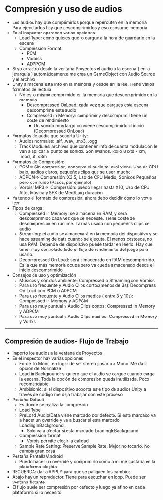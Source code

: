 # Compresión y uso de audios

- Los audios hay que comprimirlos porque repercuten en la memoria. Para ejecutarlos hay que descomprimirlos y eso consume memoria
- En el inspector aparecen varias opciones
    - Load Type: como quieres que lo cargue a la hora de guardarlo en la escena
    - Compression Format:
         - PCM
         - Vorbiss
         - ADPPCM
- Si yo arrastro desde la ventana Proyectos el audio a la escena ( en la jerarquía ) automáticamente me crea un GameObject con Audio Source y el archivo
- Unity almacena esta info en la memoria y desde ahi la lee. Tiene varios formatos de lectura
    - No es lo mismo comprimido en la memoria que descomprimido en la memoria
        - Descompressed OnLoad: cada vez que cargues esta escena descomprime este audio
        - Compressed in Memory: comprimir y descomprimir tiene un coste de rendimiento
            - Un sonido muy largo conviene descomprimirlo al inicio (Decompressed OnLoad)
- Formatos de audio que soporta Unity:
    - Audios normales: .aif, .wav, .mp3, .ogg
    - Track Modules: archivos que contienen info de cuanta modulación le van a aplicar al punto de sonido. Son livianos. Rollo 8 bits
        -.xm, .mod, .it, s3m 
- Formatos de Compresión:
    - PCM=> Sin compresión, conserva el audio tal cual viene. Uso de CPU bajo, audios claros, pequeños clips que se usen mucho
    - ADPCM=> Compresión: X3.5, Uso de CPU Medio, Sonidos Pequeños pero con ruido (Pasos, por ejemplo)
    - Vorbis/ MP3=>: Compresión: puedo llegar hasta X10, Uso de CPU Alto, Música y SFX de Med/Larg duración
- Ya tengo el formato de compresión, ahora debo decidir cómo lo voy a leer
- Tipos de carga:
    - Compressed in Memory: se almacena en RAM, y será descomprimido cada vez que se necesite. Tiene coste de descompresión en runtime. La más usada con pequeños clips de audio
    - Streaming: el audio se almacenará en la memoria del dispositivo y se hace streaming de data cuando se ejecuta. El menos costosos, no usa RAM. Depende del dispoistivo puede tardar en leerlo. Hay que tener muy controlado todo el flujo de rendimiento del juego para usarlo.
    - Decompressed On Load: será almacenado en RAM descomprimido. Es la que más memoria ocupa pero ya queda almacenado desde el inicio descomprimido
- Consejos de uso y optimización
    - Músicas y sonidos ambiente: Compressed o Streaming con Vorbiss
    - Para uso frecuente y Audio Clips cortos(menos de 3s): Decompress On Load con PCM o ADPCM
    - Para uso frecuente y Audio Clips medios ( entre 3 y 10s): Compressed in Memory y ADPCM
    - Para uso muy puntual y Audio Clips cortos: Compressed in Memory y ADPCM
    - Para uso muy puntual y Audio Clips medios: Compressed in Memory y Vorbis
----

## Compresión de audios- Flujo de Trabajo

- Importo los audios a la ventana de Proyectos
- En el inspector hay varias opciones
    - Force To Mono: en lugar de ser stereo pasarlo a Mono. Me da la opción de Normalize
    - Load in Background: si quiero que el audio se cargue cuando carga la escena. Toda la opción de compresión queda inutilizada. Poco recomendable
    - Ambisionic: si el dispositivo soporta este tipo de audios Unity a través de código me deja trabajar con este proceso
- Pestaña Default
    - Es donde se realiza la compresión
    - Load Type
    - PreLoad Audio/Data viene marcado por defecto. Si esta marcado va a hacer un override y va a buscar si esta marcado LoadingInBackground
        - Solo va a afectar si esta marcado LoadingInBackground
    - Compression format
        - Vorbis permite elegir la calidad
    - Sample Rate Setting: Preserve Sample Rate. Mejor no tocarlo. No cambia gran cosa
- Pestaña Pantalla/Android
    - Puedo hacer un override y comprimirlo como a mi me gustaría en la plataforma elegida
- RECUERDA: dar a APPLY para que se paliquen los cambios
- Abajo hay un reproductor. Tiene para escuchar en loop. Puede ser ventana flotante
- El flujo suele ser compresión por defecto y luego ya afino en cada plataforma si lo necesito
